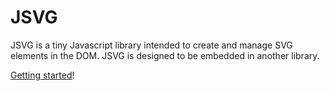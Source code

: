 # JSVG

JSVG is a tiny Javascript library intended to create and manage SVG elements in the DOM. JSVG is designed to be embedded in another library.

[Getting started](guide/)!
